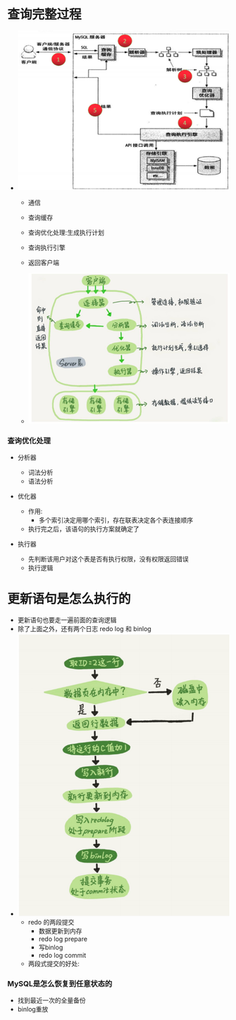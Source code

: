 查询完整过程
=======
- ![](.查询完整过程_images/5e325e83.png)
    - 通信
    - 查询缓存
    - 查询优化处理:生成执行计划
    - 查询执行引擎
    - 返回客户端
  
  - ![](.查询完整过程_images/19f16051.png)
### 查询优化处理
- 分析器
  - 词法分析
  - 语法分析

- 优化器
  - 作用:
      - 多个索引决定用哪个索引，存在联表决定各个表连接顺序
  - 执行完之后，该语句的执行方案就确定了
  
- 执行器
  - 先判断该用户对这个表是否有执行权限，没有权限返回错误
  - 执行逻辑
  


更新语句是怎么执行的
=======
- 更新语句也要走一遍前面的查询逻辑
- 除了上面之外，还有两个日志 redo log 和 binlog
- ![](.查询完整过程_images/1643e5a3.png)
  - redo 的两段提交
    - 数据更新到内存
    - redo log prepare
    - 写binlog
    - redo log commit
  - 两段式提交的好处:

### MySQL是怎么恢复到任意状态的
- 找到最近一次的全量备份
- binlog重放
